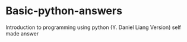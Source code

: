 # Basic-python-answers
Introduction to programming using python (Y. Daniel Liang Version) self made answer
